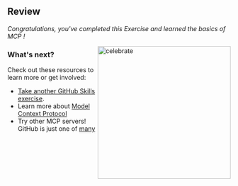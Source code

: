 ## Review

_Congratulations, you've completed this Exercise and learned the basics of MCP !_

<img src=https://octodex.github.com/images/collabocats.jpg alt=celebrate width=300 align=right>

### What's next?

Check out these resources to learn more or get involved:

- [Take another GitHub Skills exercise](https://skills.github.com).
- Learn more about [Model Context Protocol](https://modelcontextprotocol.io/introduction)
- Try other MCP servers! GitHub is just one of [many](https://github.com/modelcontextprotocol/servers)

